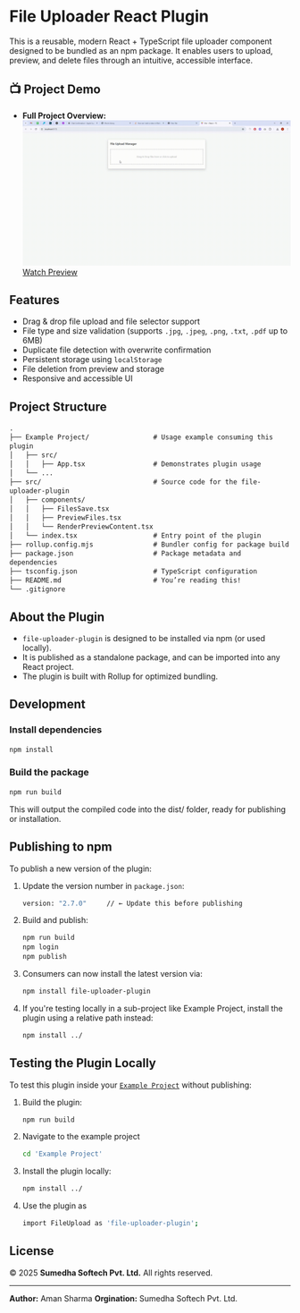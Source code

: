 # File Uploader React Plugin

This is a reusable, modern React + TypeScript file uploader component designed to be bundled as an npm package. It enables users to upload, preview, and delete files through an intuitive, accessible interface.


## 📺 Project Demo

- **Full Project Overview:**  
  ![File Uploader Package Project](./doc/file-uploader-package.gif)
   [Watch Preview](./doc/file-uploader-package.mp4)

## Features

- Drag & drop file upload and file selector support
- File type and size validation (supports `.jpg`, `.jpeg`, `.png`, `.txt`, `.pdf` up to 6MB)
- Duplicate file detection with overwrite confirmation
- Persistent storage using `localStorage`
- File deletion from preview and storage
- Responsive and accessible UI

## Project Structure

```
.
├── Example Project/                # Usage example consuming this plugin
│   ├── src/
│   │   ├── App.tsx                 # Demonstrates plugin usage
│   └── ...
├── src/                            # Source code for the file-uploader-plugin
│   ├── components/
│   │   ├── FilesSave.tsx
│   │   ├── PreviewFiles.tsx
│   │   └── RenderPreviewContent.tsx
│   └── index.tsx                   # Entry point of the plugin
├── rollup.config.mjs               # Bundler config for package build
├── package.json                    # Package metadata and dependencies
├── tsconfig.json                   # TypeScript configuration
├── README.md                       # You’re reading this!
└── .gitignore
```

## About the Plugin

- `file-uploader-plugin` is designed to be installed via npm (or used locally).
- It is published as a standalone package, and can be imported into any React project.
- The plugin is built with Rollup for optimized bundling.

## Development

### Install dependencies

```sh
npm install
```

### Build the package

```sh
npm run build
```

This will output the compiled code into the dist/ folder, ready for publishing or installation.

## Publishing to npm

To publish a new version of the plugin:

1. Update the version number in `package.json`:

    ```sh
   version: "2.7.0"     // ← Update this before publishing
   ```

2. Build and publish:

    ```sh
    npm run build
    npm login
    npm publish
   ```

3. Consumers can now install the latest version via:

    ```sh
    npm install file-uploader-plugin
    ```

4. If you're testing locally in a sub-project like Example Project, install the plugin using a relative path instead:

    ```sh
    npm install ../
    ```

## Testing the Plugin Locally

To test this plugin inside your [`Example Project`](Example%20Project) without publishing:

1. Build the plugin:

    ```sh
    npm run build
    ```

2. Navigate to the example project

    ```sh
    cd 'Example Project'
    ```

3. Install the plugin locally:

    ```sh
    npm install ../
    ```

4. Use the plugin as

    ```sh
    import FileUpload as 'file-uploader-plugin';
    ```

## License

© 2025 **Sumedha Softech Pvt. Ltd.** All rights reserved.

---

**Author:** Aman Sharma
**Orgination:** Sumedha Softech Pvt. Ltd.